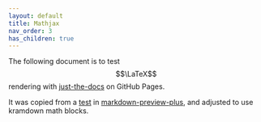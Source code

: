 ```yaml
---
layout: default
title: Mathjax
nav_order: 3
has_children: true
---
```


The following document is to test $$\LaTeX$$ rendering with [just-the-docs](https://github.com/pmarsceill/just-the-docs) on GitHub Pages.

It was copied from a
[test](https://github.com/atom-community/markdown-preview-plus/blob/master/EXAMPLE.md)
in [markdown-preview-plus](https://atom.io/packages/markdown-preview-plus),
and adjusted to use kramdown math blocks.
